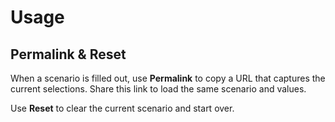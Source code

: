 # Usage

## Permalink & Reset

When a scenario is filled out, use **Permalink** to copy a URL that captures the current selections. Share this link to load the same scenario and values.

Use **Reset** to clear the current scenario and start over.
